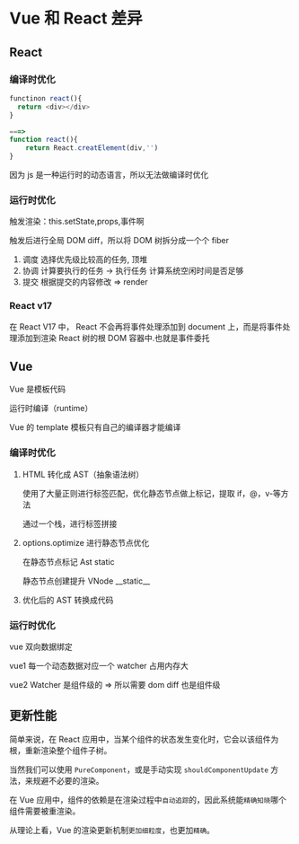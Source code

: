 # Vue 和 React 差异

## React

### 编译时优化

```JavaScript
functinon react(){
  return <div></div>
}

===>
function react(){
    return React.creatElement(div,'')
}
```

因为 js 是一种运行时的动态语言，所以无法做编译时优化

### 运行时优化

触发渲染：this.setState,props,事件啊

触发后进行全局 DOM diff，所以将 DOM 树拆分成一个个 fiber

1. 调度 选择优先级比较高的任务, 顶堆
2. 协调 计算要执行的任务 -> 执行任务 计算系统空闲时间是否足够
3. 提交 根据提交的内容修改 => render

### React v17

在 React V17 中， React 不会再将事件处理添加到 document 上，而是将事件处理添加到渲染 React 树的根 DOM 容器中.也就是事件委托

## Vue

Vue 是模板代码

运行时编译（runtime）

Vue 的 template 模板只有自己的编译器才能编译

### 编译时优化

1. HTML 转化成 AST（抽象语法树）

   使用了大量正则进行标签匹配，优化静态节点做上标记，提取 if，@，v-等方法

   通过一个栈，进行标签拼接

2. options.optimize 进行静态节点优化

   在静态节点标记 Ast static

   静态节点创建提升 VNode \_\_static\_\_

3. 优化后的 AST 转换成代码

### 运行时优化

vue 双向数据绑定

vue1 每一个动态数据对应一个 watcher 占用内存大

vue2 Watcher 是组件级的 => 所以需要 dom diff 也是组件级

## 更新性能

简单来说，在 React 应用中，当某个组件的状态发生变化时，它会以该组件为根，重新渲染整个组件子树。

当然我们可以使用 `PureComponent`，或是手动实现 `shouldComponentUpdate` 方法，来规避不必要的渲染。

在 Vue 应用中，组件的依赖是在渲染过程中`自动追踪`的，因此系统能`精确知晓`哪个组件需要被重渲染。

从理论上看，Vue 的渲染更新机制`更加细粒度`，也更加`精确`。
